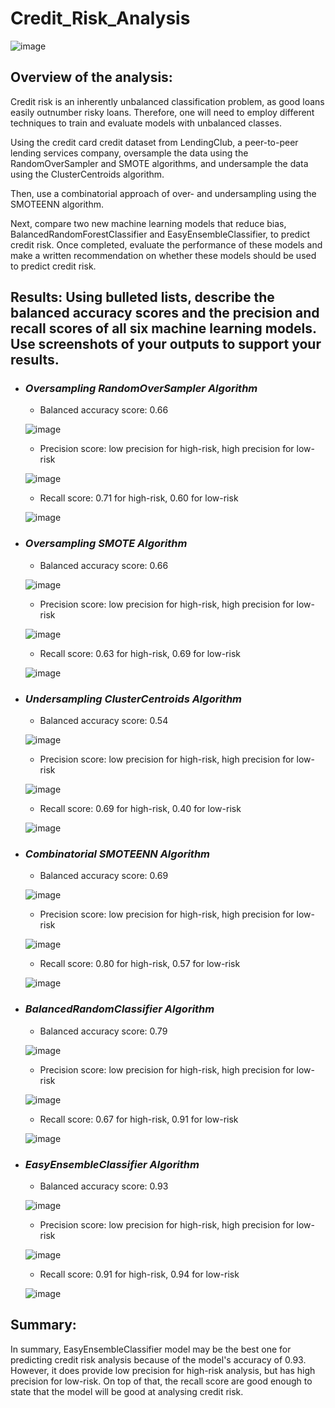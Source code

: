 # Credit_Risk_Analysis
![image](https://user-images.githubusercontent.com/106962921/194563249-1b2adc8a-19f8-4be2-ab7f-06c5132eb52d.png)

## Overview of the analysis:
Credit risk is an inherently unbalanced classification problem, as good loans easily outnumber risky loans. Therefore, one will need to employ different techniques to train and evaluate models with unbalanced classes.

Using the credit card credit dataset from LendingClub, a peer-to-peer lending services company, oversample the data using the RandomOverSampler and SMOTE algorithms, and undersample the data using the ClusterCentroids algorithm. 

Then, use a combinatorial approach of over- and undersampling using the SMOTEENN algorithm. 

Next, compare two new machine learning models that reduce bias, BalancedRandomForestClassifier and EasyEnsembleClassifier, to predict credit risk. Once completed, evaluate the performance of these models and make a written recommendation on whether these models should be used to predict credit risk.

## Results: Using bulleted lists, describe the balanced accuracy scores and the precision and recall scores of all six machine learning models. Use screenshots of your outputs to support your results.
  - ### ***Oversampling RandomOverSampler Algorithm***
    - Balanced accuracy score: 0.66
    
    ![image](https://user-images.githubusercontent.com/106962921/194575751-92a2287c-8973-48af-963f-98f266bc8d32.png)

    - Precision score: low precision for high-risk, high precision for low-risk

    ![image](https://user-images.githubusercontent.com/106962921/194575852-3f9d9259-ef14-4aa2-9574-78cafd52b497.png)

    - Recall score: 0.71 for high-risk, 0.60 for low-risk  

    ![image](https://user-images.githubusercontent.com/106962921/194575915-63387cae-3917-4732-8ce6-2e7ec19df96f.png)

  - ### ***Oversampling SMOTE Algorithm***
    - Balanced accuracy score: 0.66
    
    ![image](https://user-images.githubusercontent.com/106962921/194576053-f1b4427e-1ba1-4ba9-8ef4-4c5805c64c80.png)
    
    - Precision score: low precision for high-risk, high precision for low-risk
    
    ![image](https://user-images.githubusercontent.com/106962921/194576115-46564017-d96e-4c98-807e-992f4493793b.png)
    
    - Recall score: 0.63 for high-risk, 0.69 for low-risk 

    ![image](https://user-images.githubusercontent.com/106962921/194576202-ae88fe63-58a2-4cec-84f8-13b22f97ab2f.png)
    
  - ### ***Undersampling ClusterCentroids Algorithm***
    - Balanced accuracy score: 0.54

    ![image](https://user-images.githubusercontent.com/106962921/194576628-3ace8f48-fe29-4cc2-b344-cf64fec9af58.png)

    - Precision score: low precision for high-risk, high precision for low-risk

    ![image](https://user-images.githubusercontent.com/106962921/194576694-fb43fec6-e18c-4422-965c-e00bd0d169c9.png)

    - Recall score: 0.69 for high-risk, 0.40 for low-risk

    ![image](https://user-images.githubusercontent.com/106962921/194576783-b5b92bba-c1cb-44d4-9e7c-66ac1d9da76e.png)  

  - ### ***Combinatorial SMOTEENN Algorithm***
    - Balanced accuracy score: 0.69
    
    ![image](https://user-images.githubusercontent.com/106962921/194576908-99e25414-40a6-487c-a009-35638f249cb4.png)

    - Precision score: low precision for high-risk, high precision for low-risk
    
    ![image](https://user-images.githubusercontent.com/106962921/194576964-491dd815-b979-400b-853f-8c35e7b0139b.png)

    - Recall score: 0.80 for high-risk, 0.57 for low-risk
  
    ![image](https://user-images.githubusercontent.com/106962921/194577118-73d10c2a-4de0-4f6f-98ec-0b0089d62749.png)

  - ### ***BalancedRandomClassifier Algorithm***
    - Balanced accuracy score: 0.79
    
    ![image](https://user-images.githubusercontent.com/106962921/194574452-e68317fa-bc29-41c4-8bef-1ff947044ed2.png)

    - Precision score: low precision for high-risk, high precision for low-risk
    
    ![image](https://user-images.githubusercontent.com/106962921/194574520-94af2a45-fbae-4ba1-82c4-7f4bca196043.png)
    
    - Recall score: 0.67 for high-risk, 0.91 for low-risk
    
    ![image](https://user-images.githubusercontent.com/106962921/194574575-08a1c13b-a67b-498f-9b75-b602c8ce1e40.png)


  - ### ***EasyEnsembleClassifier Algorithm***

    - Balanced accuracy score: 0.93
    
    ![image](https://user-images.githubusercontent.com/106962921/194574071-37cc4e0f-d57a-463e-a392-76d0c51c403c.png)

    - Precision score: low precision for high-risk, high precision for low-risk

    ![image](https://user-images.githubusercontent.com/106962921/194574272-f9eea882-9076-4716-9ba4-976728e916c8.png)
    
    - Recall score: 0.91 for high-risk, 0.94 for low-risk
    
    ![image](https://user-images.githubusercontent.com/106962921/194574322-2ff6b0a6-eaa4-4be6-8691-00653c2a306d.png)

## Summary:
In summary, EasyEnsembleClassifier model may be the best one for predicting credit risk analysis because of the model's accuracy of 0.93. However, it does provide low precision for high-risk analysis, but has high precision for low-risk. On top of that, the recall score are good enough to state that the model will be good at analysing credit risk.
